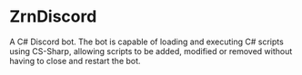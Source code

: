 # ZrnDiscord
A C# Discord bot. The bot is capable of loading and executing C# scripts using CS-Sharp, allowing scripts to be added, modified or removed without having to close and restart the bot.
